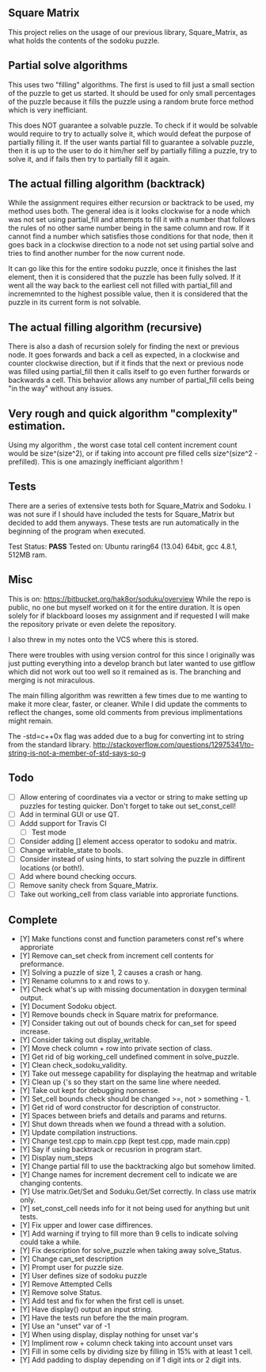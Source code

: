 ## Square     Matrix
This project relies on the usage of our previous library, Square_Matrix, 
as what holds the contents of the sodoku puzzle.


## Partial solve algorithms
This uses two "filling" algorithms. The first is used to fill just a small
section of the puzzle to get us started. It should be used for only small
percentages of the puzzle because it fills the puzzle using a random brute
force method which is very inefficiant.

This does NOT guarantee a solvable puzzle. To check if it would be
solvable would require to try to actually solve it, which would
defeat the purpose of partially filling it. If the user wants partial
fill to guarantee a solvable puzzle, then it is up to the user to do it
him/her self by partially filling a puzzle, try to solve it, and if fails
then try to partially fill it again.


## The actual filling algorithm (backtrack)
While the assignment requires either recursion or backtrack to be used, my
method uses both. The general idea is it looks clockwise for a node which
was not set using partial_fill and attempts to fill it with a number that
follows the rules of no other same number being in the same column and row.
If it cannot find a number which satisfies those conditions for that node, 
then it goes back in a clockwise direction to a node not set using
partial solve and tries to find another number for the now current node.

It can go like this for the entire sodoku puzzle, once it finishes the
last element, then it is considered that the puzzle has been fully solved.
If it went all the way back to the earliest cell not filled with partial_fill
and incrememnted to the highest possible value, then it is considered that 
the puzzle in its current form is not solvable.


## The actual filling algorithm (recursive)
There is also a dash of recursion solely for finding the next or previous node.
It goes forwards and back a cell as expected, in a clockwise and counter 
clockwise direction, but if it finds that the next or previous node was filled
using partial_fill then it calls itself to go even further forwards or backwards
a cell. This behavior allows any number of partial_fill cells being "in the way"
without any issues.

## Very rough and quick algorithm  "complexity" estimation.
Using my algorithm , the worst case total cell content increment count would be
size^(size^2), or if taking into account pre filled cells size^(size^2 - prefilled).
This is one amazingly inefficiant algorithm !


## Tests
There are a series of extensive tests both for Square_Matrix and Sodoku. I was
not sure if I should have included the tests for Square_Matrix but decided to
add them anyways. These tests are run automatically in the beginning of the 
program when executed.

Test Status: **PASS**
Tested on: Ubuntu raring64 (13.04) 64bit, gcc 4.8.1, 512MB ram.

##  Misc
This is on: https://bitbucket.org/hak8or/soduku/overview
While the repo is public, no one but myself worked on it for the entire duration.
It is open solely for if blackboard looses my assignment and if requested I will
make the repository private or even delete the repository.

I also threw in my notes onto the VCS where this is stored.

There were troubles with using version control for this since I originally was 
just putting everything into a develop branch but later wanted to use gitflow 
which did not work out too well so it remained as is. The branching and merging
is not miraculous.

The main filling algorithm  was rewritten a few times due to me wanting to make it more
clear, faster, or cleaner. While I did update the comments to reflect the changes,
some old comments from previous implimentations might remain.

The -std=c++0x flag was added due to a bug for converting int to string from the
standard library. 
http://stackoverflow.com/questions/12975341/to-string-is-not-a-member-of-std-says-so-g

## Todo
- [ ] Allow entering of coordinates via a vector or string to make setting up puzzles for testing quicker. Don't forget to take out set_const_cell!
- [ ] Add in terminal GUI or use QT.
- [ ] Addd support for Travis CI
	- [ ] Test mode
- [ ] Consider adding [] element access operator to sodoku and matrix.
- [ ] Change writable_state to bools.
- [ ] Consider instead of using hints, to start solving the puzzle in diffirent locations (or both!).
- [ ] Add where bound checking occurs.
- [ ] Remove sanity check from Square_Matrix.
- [ ] Take out working_cell from class variable into approriate functions.

## Complete
- [Y] Make functions const and function parameters const ref's where approriate
- [Y] Remove can_set check from increment cell contents for preformance.
- [Y] Solving a puzzle of size 1, 2 causes a crash or hang.
- [Y] Rename columns to x and rows to y.
- [Y] Check what's up with missing documentation in doxygen terminal output.
- [Y] Document Sodoku object.
- [Y] Remove bounds check in Square matrix for preformance.
- [Y] Consider taking out out of bounds check for can_set for speed increase.
- [Y] Consider taking out display_writable.
- [Y] Move check column + row into private section of class.
- [Y] Get rid of big working_cell undefined comment in solve_puzzle.
- [Y] Clean check_sodoku_validity.
- [Y] Take out messege capability for displaying the heatmap and writable
- [Y] Clean up {'s so they start on the same line where needed.
- [Y] Take out kept for debugging nonsense.
- [Y] Set_cell bounds check should be changed >=, not > something - 1.
- [Y] Get rid of word constructor for description of constructor.
- [Y] Spaces between briefs and details and params and returns.
- [Y] Shut down threads when we found a thread with a solution.
- [Y] Update compilation instructions.
- [Y] Change test.cpp to main.cpp (kept test.cpp, made main.cpp)
- [Y] Say if using backtrack or recusrion in program start.
- [Y] Display num_steps
- [Y] Change partial fill to use the backtracking algo but somehow limited.
- [Y] Change names for increment decrement cell to indicate we are changing contents.
- [Y] Use matrix.Get/Set and Soduku.Get/Set correctly. In class use matrix only.
- [Y] set_const_cell needs info for it not being used for anything but unit tests.
- [Y] Fix upper and lower case diffirences.
- [Y] Add warning if trying to fill more than 9 cells to indicate solving could take a while.
- [Y] Fix description for solve_puzzle when taking away solve_Status.
- [Y] Change can_set description
- [Y] Prompt user for puzzle size.
- [Y] User defines size of sodoku puzzle
- [Y] Remove Attempted Cells
- [Y] Remove solve Status.
- [Y] Add test and fix for when the first cell is unset.
- [Y] Have display() output an input string.
- [Y] Have the tests run before the the main program.
- [Y] Use an "unset" var of -1
- [Y] When using display, display nothing for unset var's
- [Y] Impliment row + column check taking into account unset vars
- [Y] Fill in some cells by dividing size by filling in 15% with at least 1 cell.
- [Y] Add padding to display depending on if 1 digit ints or 2 digit ints.
